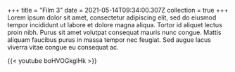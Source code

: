 +++
title = "Film 3"
date = 2021-05-14T09:34:00.307Z
collection = true
+++
Lorem ipsum dolor sit amet, consectetur adipiscing elit, sed do eiusmod tempor incididunt ut labore et dolore magna aliqua. Tortor id aliquet lectus proin nibh. Purus sit amet volutpat consequat mauris nunc congue. Mattis aliquam faucibus purus in massa tempor nec feugiat. Sed augue lacus viverra vitae congue eu consequat ac.

{{< youtube boHVOGkgIHk >}}